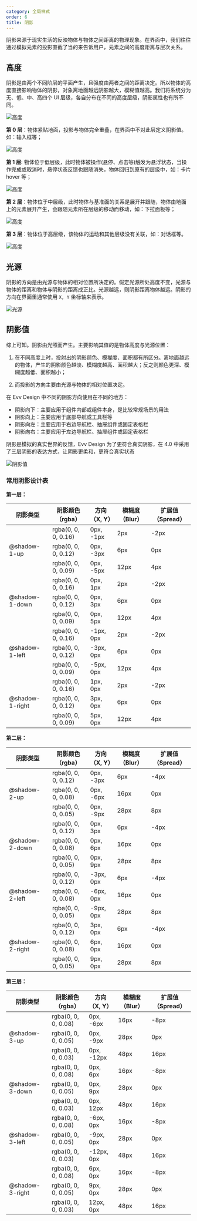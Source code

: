 ```yaml
---
category: 全局样式
order: 6
title: 阴影
---
```


阴影来源于现实生活的反映物体与物体之间距离的物理现象。在界面中，我们往往通过模拟元素的投影直截了当的来告诉用户，元素之间的高度距离与层次关系。

## 高度

阴影是由两个不同阶层的平面产生，且强度由两者之间的距离决定。所以物体的高度直接影响物体的阴影，对象离地面越远阴影越大，模糊值越高。我们将系统分为无、低、中、高四个 UI 层级，各自分布在不同的高度层级，阴影属性也有所不同。

<div>
<img class="preview-img no-padding" src="https://gw.alipayobjects.com/mdn/rms_08e378/afts/img/A*o-OFQK5hJP0AAAAAAAAAAABkARQnAQ" alt="高度">
</div>

**第 0 层**：物体紧贴地面，投影与物体完全重叠，在界面中不对此层定义阴影值。如：输入框等；

<div>
<img class="preview-img no-padding" src="https://gw.alipayobjects.com/mdn/rms_08e378/afts/img/A*li3zQbxRuOMAAAAAAAAAAABkARQnAQ" alt="高度">
</div>

**第 1 层**: 物体位于低层级，此时物体被操作(悬停、点击等)触发为悬浮状态，当操作完成或取消时，悬停状态反馈也跟随消失，物体回归到原有的层级中，如：卡片 hover 等；

<div>
<img class="preview-img no-padding" src="https://gw.alipayobjects.com/mdn/rms_08e378/afts/img/A*mXnoSI8MWuEAAAAAAAAAAABkARQnAQ" alt="高度">
</div>

**第 2 层**：物体位于中层级，此时物体与基准面的关系是展开并跟随，物体由地面上的元素展开产生，会跟随元素所在层级的移动而移动，如：下拉面板等；

<div>
<img class="preview-img no-padding" src="https://gw.alipayobjects.com/mdn/rms_08e378/afts/img/A*yNOwR6Gqy4MAAAAAAAAAAABkARQnAQ" alt="高度">
</div>

**第 3 层**：物体位于高层级，该物体的运动和其他层级没有关联，如：对话框等。

<div>
<img class="preview-img no-padding" src="https://gw.alipayobjects.com/mdn/rms_08e378/afts/img/A*4pFoR4gWL2oAAAAAAAAAAABkARQnAQ" alt="高度">
</div>

## 光源

阴影的方向是由光源与物体的相对位置所决定的。假定光源所处高度不变，光源与物体的距离和物体与阴影的距离成正比。光源越远，则阴影距离物体越远。阴影的方向在界面里通常使用 `X, Y` 坐标轴来表示。

<div>
<img class="preview-img no-padding" src="https://gw.alipayobjects.com/mdn/rms_08e378/afts/img/A*KgGmQ79c38oAAAAAAAAAAABkARQnAQ" alt="光源">
</div>

## 阴影值

综上可知。阴影由光照而产生。主要影响其值的是物体高度与光源位置：

1. 在不同高度上时，投射出的阴影颜色、模糊度、面积都有所区分。离地面越远的物体，产生的阴影颜色越淡、模糊度越高、面积越大；反之则颜色更深、模糊度越低、面积越小；

2. 而投影的方向主要由光源与物体的相对位置决定。

在 Evv Design 中不同的阴影方向使用在不同的地方：

- 阴影向下：主要应用于组件内部或组件本身，是比较常规场景的用法
- 阴影向上：主要应用于底部导航或工具栏等
- 阴影向左：主要应用于右边导航栏、抽屉组件或固定表格栏
- 阴影向右：主要应用于左边导航栏、抽屉组件或固定表格栏

阴影是模拟的真实世界的反馈，Evv Design 为了更符合真实阴影，在 4.0 中采用了三层阴影的表达方式，让阴影更柔和，更符合真实状态

<div>
<img class="preview-img no-padding" src="https://gw.alipayobjects.com/mdn/rms_08e378/afts/img/A*1oijTJh2HEIAAAAAAAAAAABkARQnAQ" alt="阴影值">
</div>

### 常用阴影设计表

**第一层：**

<table>
  <thead>
    <tr>
      <th>阴影类型</th>
      <th>阴影颜色（rgba）</th>
      <th>方向（X, Y）</th>
      <th>模糊度（Blur）</th>
      <th>扩展值（Spread）</th>
    </tr>
  </thead>
  <tbody>
    <tr>
      <td rowSpan="3">@shadow-1-up</td>
      <td>rgba(0, 0, 0, 0.16)</td>
      <td>0px, -1px</td>
      <td>2px</td>
      <td>-2px</td>
    </tr>
    <tr>
      <td>rgba(0, 0, 0, 0.12)</td>
      <td>0px, -3px</td>
      <td>6px</td>
      <td>0px</td>
    </tr>
    <tr>
      <td>rgba(0, 0, 0, 0.09)</td>
      <td>0px, -5px</td>
      <td>12px</td>
      <td>4px</td>
    </tr>
    <tr>
      <td rowSpan="3">@shadow-1-down</td>
      <td>rgba(0, 0, 0, 0.16)</td>
      <td>0px, 1px</td>
      <td>2px</td>
      <td>-2px</td>
    </tr>
    <tr>
      <td>rgba(0, 0, 0, 0.12)</td>
      <td>0px, 3px</td>
      <td>6px</td>
      <td>0px</td>
    </tr>
    <tr>
      <td>rgba(0, 0, 0, 0.09)</td>
      <td>0px, 5px</td>
      <td>12px</td>
      <td>4px</td>
    </tr>
    <tr>
      <td rowSpan="3">@shadow-1-left</td>
      <td>rgba(0, 0, 0, 0.16)</td>
      <td>-1px, 0px</td>
      <td>2px</td>
      <td>-2px</td>
    </tr>
    <tr>
      <td>rgba(0, 0, 0, 0.12)</td>
      <td>-3px, 0px</td>
      <td>6px</td>
      <td>0px</td>
    </tr>
    <tr>
      <td>rgba(0, 0, 0, 0.09)</td>
      <td>-5px, 0px</td>
      <td>12px</td>
      <td>4px</td>
    </tr>
    <tr>
      <td rowSpan="3">@shadow-1-right</td>
      <td>rgba(0, 0, 0, 0.16)</td>
      <td>1px, 0px</td>
      <td>2px</td>
      <td>-2px</td>
    </tr>
    <tr>
      <td>rgba(0, 0, 0, 0.12)</td>
      <td>3px, 0px</td>
      <td>6px</td>
      <td>0px</td>
    </tr>
    <tr>
      <td>rgba(0, 0, 0, 0.09)</td>
      <td>5px, 0px</td>
      <td>12px</td>
      <td>4px</td>
    </tr>
  </tbody>
</table>

**第二层：**

<table>
  <thead>
    <tr>
      <th>阴影类型</th>
      <th>阴影颜色（rgba）</th>
      <th>方向（X, Y）</th>
      <th>模糊度（Blur）</th>
      <th>扩展值（Spread）</th>
    </tr>
  </thead>
  <tbody>
    <tr>
      <td rowSpan="3">@shadow-2-up</td>
      <td>rgba(0, 0, 0, 0.12)</td>
      <td>0px, -3px</td>
      <td>6px</td>
      <td>-4px</td>
    </tr>
    <tr>
      <td>rgba(0, 0, 0, 0.08)</td>
      <td>0px, -6px</td>
      <td>16px</td>
      <td>0px</td>
    </tr>
    <tr>
      <td>rgba(0, 0, 0, 0.05)</td>
      <td>0px, -9px</td>
      <td>28px</td>
      <td>8px</td>
    </tr>
    <tr>
      <td rowSpan="3">@shadow-2-down</td>
      <td>rgba(0, 0, 0, 0.12)</td>
      <td>0px, 3px</td>
      <td>6px</td>
      <td>-4px</td>
    </tr>
    <tr>
      <td>rgba(0, 0, 0, 0.08)</td>
      <td>0px, 6px</td>
      <td>16px</td>
      <td>0px</td>
    </tr>
    <tr>
      <td>rgba(0, 0, 0, 0.05)</td>
      <td>0px, 9px</td>
      <td>28px</td>
      <td>8px</td>
    </tr>
    <tr>
      <td rowSpan="3">@shadow-2-left</td>
      <td>rgba(0, 0, 0, 0.12)</td>
      <td>-3px, 0px</td>
      <td>6px</td>
      <td>-4px</td>
    </tr>
    <tr>
      <td>rgba(0, 0, 0, 0.08)</td>
      <td>-6px, 0px</td>
      <td>16px</td>
      <td>0px</td>
    </tr>
    <tr>
      <td>rgba(0, 0, 0, 0.05)</td>
      <td>-9px, 0px</td>
      <td>28px</td>
      <td>8px</td>
    </tr>
    <tr>
      <td rowSpan="3">@shadow-2-right</td>
      <td>rgba(0, 0, 0, 0.12)</td>
      <td>3px, 0px</td>
      <td>6px</td>
      <td>-4px</td>
    </tr>
    <tr>
      <td>rgba(0, 0, 0, 0.08)</td>
      <td>6px, 0px</td>
      <td>16px</td>
      <td>0px</td>
    </tr>
    <tr>
      <td>rgba(0, 0, 0, 0.05)</td>
      <td>9px, 0px</td>
      <td>28px</td>
      <td>8px</td>
    </tr>
  </tbody>
</table>

**第三层：**

<table>
  <thead>
    <tr>
      <th>阴影类型</th>
      <th>阴影颜色（rgba）</th>
      <th>方向（X, Y）</th>
      <th>模糊度（Blur）</th>
      <th>扩展值（Spread）</th>
    </tr>
  </thead>
  <tbody>
    <tr>
      <td rowSpan="3">@shadow-3-up</td>
      <td>rgba(0, 0, 0, 0.08)</td>
      <td>0px, -6px</td>
      <td>16px</td>
      <td>-8px</td>
    </tr>
    <tr>
      <td>rgba(0, 0, 0, 0.05)</td>
      <td>0px, -9px</td>
      <td>28px</td>
      <td>0px</td>
    </tr>
    <tr>
      <td>rgba(0, 0, 0, 0.03)</td>
      <td>0px, -12px</td>
      <td>48px</td>
      <td>16px</td>
    </tr>
    <tr>
      <td rowSpan="3">@shadow-3-down</td>
      <td>rgba(0, 0, 0, 0.08)</td>
      <td>0px, 6px</td>
      <td>16px</td>
      <td>-8px</td>
    </tr>
    <tr>
      <td>rgba(0, 0, 0, 0.05)</td>
      <td>0px, 9px</td>
      <td>28px</td>
      <td>0px</td>
    </tr>
    <tr>
      <td>rgba(0, 0, 0, 0.03)</td>
      <td>0px, 12px</td>
      <td>48px</td>
      <td>16px</td>
    </tr>
    <tr>
      <td rowSpan="3">@shadow-3-left</td>
      <td>rgba(0, 0, 0, 0.08)</td>
      <td>-6px, 0px</td>
      <td>16px</td>
      <td>-8px</td>
    </tr>
    <tr>
      <td>rgba(0, 0, 0, 0.05)</td>
      <td>-9px, 0px</td>
      <td>28px</td>
      <td>0px</td>
    </tr>
    <tr>
      <td>rgba(0, 0, 0, 0.03)</td>
      <td>-12px, 0px</td>
      <td>48px</td>
      <td>16px</td>
    </tr>
    <tr>
      <td rowSpan="3">@shadow-3-right</td>
      <td>rgba(0, 0, 0, 0.08)</td>
      <td>6px, 0px</td>
      <td>16px</td>
      <td>-8px</td>
    </tr>
    <tr>
      <td>rgba(0, 0, 0, 0.05)</td>
      <td>9px, 0px</td>
      <td>28px</td>
      <td>0px</td>
    </tr>
    <tr>
      <td>rgba(0, 0, 0, 0.03)</td>
      <td>12px, 0px</td>
      <td>48px</td>
      <td>16px</td>
    </tr>
  </tbody>
</table>
